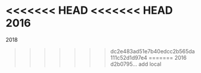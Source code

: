 <<<<<<< HEAD
<<<<<<< HEAD
2016
=======
2018
>>>>>>> dc2e483ad51e7b40edcc2b565da111c52d1d97e4
=======
2016
>>>>>>> d2b0795... add local
